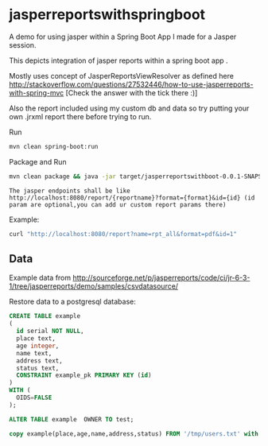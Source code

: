 # jasperreportswithspringboot
A demo for using jasper within a Spring Boot App I made for a Jasper session.

This depicts integration of jasper reports within a spring boot app .

Mostly uses concept of JasperReportsViewResolver as defined here http://stackoverflow.com/questions/27532446/how-to-use-jasperreports-with-spring-mvc
[Check the answer with the tick there :)]

Also the report included using my custom db and data so try putting your own .jrxml report there before trying to run.

Run

```bash
mvn clean spring-boot:run
```

Package and Run

```bash
mvn clean package && java -jar target/jasperreportswithboot-0.0.1-SNAPSHOT.jar
```
`The jasper endpoints shall be like http://localhost:8080/report/{reportname}?format={format}&id={id} (id param are optional,you can add ur custom report params there)`

Example:
```bash
curl "http://localhost:8080/report?name=rpt_all&format=pdf&id=1"
```

## Data

Example data from http://sourceforge.net/p/jasperreports/code/ci/jr-6-3-1/tree/jasperreports/demo/samples/csvdatasource/

Restore data to a postgresql database:

```sql
CREATE TABLE example
(
  id serial NOT NULL,
  place text,
  age integer,
  name text,
  address text,
  status text,
  CONSTRAINT example_pk PRIMARY KEY (id)
)
WITH (
  OIDS=FALSE
);

ALTER TABLE example  OWNER TO test;

copy example(place,age,name,address,status) FROM '/tmp/users.txt' with csv DELIMITER ','  quote '"' ;
```
